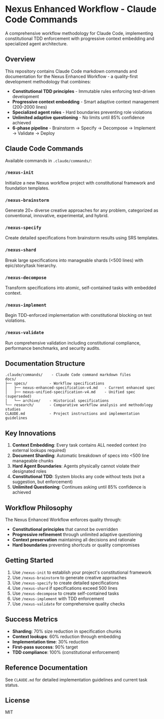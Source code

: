 # Nexus Enhanced Workflow - Claude Code Commands

A comprehensive workflow methodology for Claude Code, implementing constitutional TDD enforcement with progressive context embedding and specialized agent architecture.

## Overview

This repository contains Claude Code markdown commands and documentation for the Nexus Enhanced Workflow - a quality-first development methodology that combines:

- **Constitutional TDD principles** - Immutable rules enforcing test-driven development
- **Progressive context embedding** - Smart adaptive context management (200-2000 lines)
- **Specialized agent roles** - Hard boundaries preventing role violations
- **Unlimited adaptive questioning** - No limits until 85% confidence achieved
- **6-phase pipeline** - Brainstorm → Specify → Decompose → Implement → Validate → Deploy

## Claude Code Commands

Available commands in `.claude/commands/`:

### `/nexus-init`
Initialize a new Nexus workflow project with constitutional framework and foundation templates.

### `/nexus-brainstorm`
Generate 20+ diverse creative approaches for any problem, categorized as conventional, innovative, experimental, and hybrid.

### `/nexus-specify`
Create detailed specifications from brainstorm results using SRS templates.

### `/nexus-shard`
Break large specifications into manageable shards (<500 lines) with epic/story/task hierarchy.

### `/nexus-decompose`
Transform specifications into atomic, self-contained tasks with embedded context.

### `/nexus-implement`
Begin TDD-enforced implementation with constitutional blocking on test violations.

### `/nexus-validate`
Run comprehensive validation including constitutional compliance, performance benchmarks, and security audits.

## Documentation Structure

```
.claude/commands/    - Claude Code command markdown files
docs/
├── specs/          - Workflow specifications
│   ├── nexus-enhanced-specification-v4.md   - Current enhanced spec
│   ├── nexus-unified-specification-v4.md    - Unified spec (superseded)
│   └── archive/    - Historical specifications
└── research/       - Comparative workflow analysis and methodology studies
CLAUDE.md           - Project instructions and implementation guidelines
```

## Key Innovations

1. **Context Embedding**: Every task contains ALL needed context (no external lookups required)
2. **Document Sharding**: Automatic breakdown of specs into <500 line manageable chunks
3. **Hard Agent Boundaries**: Agents physically cannot violate their designated roles
4. **Constitutional TDD**: System blocks any code without tests (not a suggestion, but enforcement)
5. **Unlimited Questioning**: Continues asking until 85% confidence is achieved

## Workflow Philosophy

The Nexus Enhanced Workflow enforces quality through:
- **Constitutional principles** that cannot be overridden
- **Progressive refinement** through unlimited adaptive questioning
- **Context preservation** maintaining all decisions and rationale
- **Hard boundaries** preventing shortcuts or quality compromises

## Getting Started

1. Use `/nexus-init` to establish your project's constitutional framework
2. Use `/nexus-brainstorm` to generate creative approaches
3. Use `/nexus-specify` to create detailed specifications
4. Use `/nexus-shard` if specifications exceed 500 lines
5. Use `/nexus-decompose` to create self-contained tasks
6. Use `/nexus-implement` with TDD enforcement
7. Use `/nexus-validate` for comprehensive quality checks

## Success Metrics

- **Sharding**: 70% size reduction in specification chunks
- **Context lookups**: 60% reduction through embedding
- **Implementation time**: 30% reduction
- **First-pass success**: 90% target
- **TDD compliance**: 100% (constitutional enforcement)

## Reference Documentation

See `CLAUDE.md` for detailed implementation guidelines and current task status.

## License

MIT